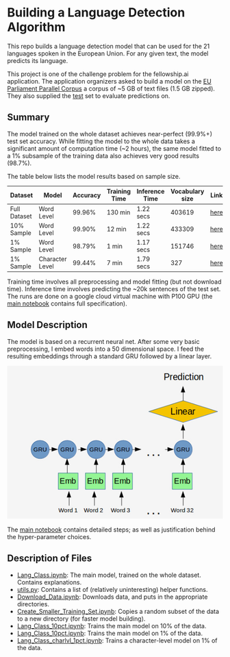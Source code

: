 # Building a Language Detection Algorithm

This repo builds a language detection model that can be used for the 21 languages spoken in the European Union. For any given text, the model predicts its language.

This project is one of the challenge problem for the fellowship.ai application. The application organizers asked to build a model on the [EU Parliament Parallel Corpus](http://www.statmt.org/europarl/) a corpus of ~5 GB of text files (1.5 GB zipped). They also supplied the [test](https://storage.googleapis.com/google-code-archive-downloads/v2/code.google.com/language-detection/europarl-test.zip) set to evaluate predictions on. 

## Summary

The model trained on the whole dataset achieves near-perfect (99.9%+) test set accuracy. While fitting the model to the whole data takes a significant amount of computation time (~2 hours), the same model fitted to a 1% subsample of the training data also achieves very good results (98.7%).

The table below lists the model results based on sample size. 


| Dataset           | Model              | Accuracy           | Training Time      | Inference Time     | Vocabulary size    | Link              |
| ------------------ | ------------------ | ------------------ | ------------------ | ------------------ | ------------------ | ------------------ |
| Full Dataset  | Word Level      | 99.96%             | 130 min      | 1.22 secs | 403619         | [here](https://github.com/kk1694/Lang_Detect/blob/master/Lang_Class.ipynb) |
| 10% Sample    | Word Level      | 99.90%             | 12  min      | 1.22 secs | 433309         | [here](https://github.com/kk1694/Lang_Detect/blob/master/Lang_Class_10pct.ipynb) |
| 1% Sample     | Word Level      | 98.79%             | 1   min      | 1.17 secs | 151746        | [here](https://github.com/kk1694/Lang_Detect/blob/master/Lang_Class_1pct.ipynb) |
| 1% Sample     | Character Level | 99.44%             | 7   min      | 1.79 secs  | 327            | [here](https://github.com/kk1694/Lang_Detect/blob/master/Lang_Class_charlvl_1pct.ipynb) |

Training time involves all preprocessing and model fitting (but not download time). Inference time involves predicting the ~20k sentences of the test set. The runs are done on a google cloud virtual machine with P100 GPU (the [main notebook](https://github.com/kk1694/Lang_Detect/blob/master/Lang_Class.ipynb) contains full specification).

## Model Description

The model is based on a recurrent neural net. After some very basic preprocessing, I embed words into a 50 dimensional  space. I feed the resulting embeddings through a standard GRU followed by a linear layer.

![Model Illustration](model_illustration.jpg)

The [main notebook](https://github.com/kk1694/Lang_Detect/blob/master/Lang_Class.ipynb) contains detailed steps; as well as justification behind the hyper-parameter choices.

## Description of Files

- [Lang_Class.ipynb](https://github.com/kk1694/Lang_Detect/blob/master/Lang_Class.ipynb): The main model, trained on the whole dataset. Contains explanations.
- [utils.py](https://github.com/kk1694/Lang_Detect/blob/master/utils.py): Contains a list of (relatively uninteresting) helper functions.
- [Download_Data.ipynb](https://github.com/kk1694/Lang_Detect/blob/master/Download_Data.ipynb): Downloads data, and puts in the appropriate directories.
- [Create_Smaller_Training_Set.ipynb](https://github.com/kk1694/Lang_Detect/blob/master/Create_Smaller_Training_Set.ipynb): Copies a random subset of the data to a new directory (for faster model building).
- [Lang_Class_10pct.ipynb](https://github.com/kk1694/Lang_Detect/blob/master/Lang_Class_10pct.ipynb): Trains the main model on 10% of the data. 
- [Lang_Class_10pct.ipynb](https://github.com/kk1694/Lang_Detect/blob/master/Lang_Class_1pct.ipynb): Trains the main model on 1% of the data.
- [Lang_Class_charlvl_1pct.ipynb](https://github.com/kk1694/Lang_Detect/blob/master/Lang_Class_charlvl_1pct.ipynb): Trains a character-level model on 1% of the data.
